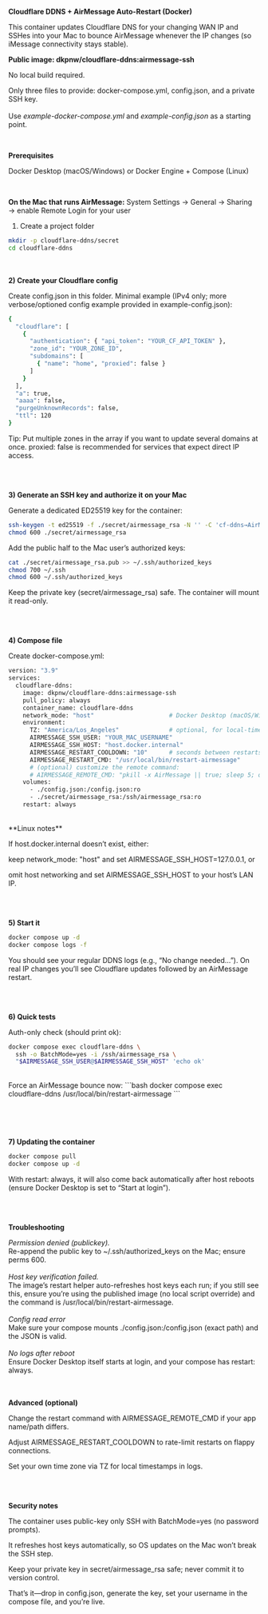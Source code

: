 **Cloudflare DDNS + AirMessage Auto-Restart (Docker)**

This container updates Cloudflare DNS for your changing WAN IP and SSHes into your Mac to bounce AirMessage whenever the IP changes (so iMessage connectivity stays stable).



**Public image: dkpnw/cloudflare-ddns:airmessage-ssh**

No local build required.

Only three files to provide: docker-compose.yml, config.json, and a private SSH key.<br>
<br>Use _example-docker-compose.yml_ and _example-config.json_ as a starting point.

<br>

**Prerequisites**

Docker Desktop (macOS/Windows) or Docker Engine + Compose (Linux)

<br>

**On the Mac that runs AirMessage:**
System Settings → General → Sharing → enable Remote Login for your user

1) Create a project folder
```bash
mkdir -p cloudflare-ddns/secret
cd cloudflare-ddns
```

<br><br>
**2) Create your Cloudflare config**

Create config.json in this folder. Minimal example (IPv4 only; more verbose/optioned config example provided in example-config.json):
```bash
{
  "cloudflare": [
    {
      "authentication": { "api_token": "YOUR_CF_API_TOKEN" },
      "zone_id": "YOUR_ZONE_ID",
      "subdomains": [
        { "name": "home", "proxied": false }
      ]
    }
  ],
  "a": true,
  "aaaa": false,
  "purgeUnknownRecords": false,
  "ttl": 120
}
```
Tip: Put multiple zones in the array if you want to update several domains at once.
proxied: false is recommended for services that expect direct IP access.


<br><br>

**3) Generate an SSH key and authorize it on your Mac**

Generate a dedicated ED25519 key for the container:
```bash
ssh-keygen -t ed25519 -f ./secret/airmessage_rsa -N '' -C 'cf-ddns→AirMessage'
chmod 600 ./secret/airmessage_rsa
```

Add the public half to the Mac user’s authorized keys:

```bash
cat ./secret/airmessage_rsa.pub >> ~/.ssh/authorized_keys
chmod 700 ~/.ssh
chmod 600 ~/.ssh/authorized_keys
```

Keep the private key (secret/airmessage_rsa) safe. The container will mount it read-only.


<br><br>

**4) Compose file**

Create docker-compose.yml:
```bash
version: "3.9"
services:
  cloudflare-ddns:
    image: dkpnw/cloudflare-ddns:airmessage-ssh
    pull_policy: always
    container_name: cloudflare-ddns
    network_mode: "host"                     # Docker Desktop (macOS/Windows)
    environment:
      TZ: "America/Los_Angeles"              # optional, for local-time logs
      AIRMESSAGE_SSH_USER: "YOUR_MAC_USERNAME"
      AIRMESSAGE_SSH_HOST: "host.docker.internal"
      AIRMESSAGE_RESTART_COOLDOWN: "10"      # seconds between restarts if needed
      AIRMESSAGE_RESTART_CMD: "/usr/local/bin/restart-airmessage"
      # (optional) customize the remote command:
      # AIRMESSAGE_REMOTE_CMD: "pkill -x AirMessage || true; sleep 5; open -a AirMessage"
    volumes:
      - ./config.json:/config.json:ro
      - ./secret/airmessage_rsa:/ssh/airmessage_rsa:ro
    restart: always
```

<br>
**Linux notes**

If host.docker.internal doesn’t exist, either:

keep network_mode: "host" and set AIRMESSAGE_SSH_HOST=127.0.0.1, or

omit host networking and set AIRMESSAGE_SSH_HOST to your host’s LAN IP.


<br><br>

**5) Start it**
```bash
docker compose up -d
docker compose logs -f
```

You should see your regular DDNS logs (e.g., “No change needed…”). On real IP changes you’ll see Cloudflare updates followed by an AirMessage restart.


<br><br>

**6) Quick tests**

Auth-only check (should print ok):
```bash
docker compose exec cloudflare-ddns \
  ssh -o BatchMode=yes -i /ssh/airmessage_rsa \
  "$AIRMESSAGE_SSH_USER@$AIRMESSAGE_SSH_HOST" 'echo ok'
```
<br>
Force an AirMessage bounce now:
```bash
docker compose exec cloudflare-ddns /usr/local/bin/restart-airmessage
```


<br><br><br>

**7) Updating the container**
```bash
docker compose pull
docker compose up -d
```

With restart: always, it will also come back automatically after host reboots (ensure Docker Desktop is set to “Start at login”).

<br><br>


**Troubleshooting**

_Permission denied (publickey)._<br>
Re-append the public key to ~/.ssh/authorized_keys on the Mac; ensure perms 600.
<br><br>
_Host key verification failed._<br>
The image’s restart helper auto-refreshes host keys each run; if you still see this, ensure you’re using the published image (no local script override) and the command is /usr/local/bin/restart-airmessage.
<br><br>
_Config read error_<br>
Make sure your compose mounts ./config.json:/config.json (exact path) and the JSON is valid.
<br><br>
_No logs after reboot_<br>
Ensure Docker Desktop itself starts at login, and your compose has restart: always.
<br><br><br>



**Advanced (optional)**

Change the restart command with AIRMESSAGE_REMOTE_CMD if your app name/path differs.

Adjust AIRMESSAGE_RESTART_COOLDOWN to rate-limit restarts on flappy connections.

Set your own time zone via TZ for local timestamps in logs.


<br><br>

**Security notes**

The container uses public-key only SSH with BatchMode=yes (no password prompts).

It refreshes host keys automatically, so OS updates on the Mac won’t break the SSH step.

Keep your private key in secret/airmessage_rsa safe; never commit it to version control.

That’s it—drop in config.json, generate the key, set your username in the compose file, and you’re live.
